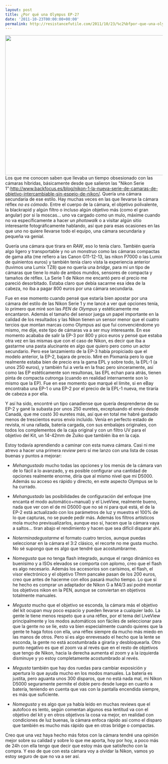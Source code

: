 ```yaml
---
layout: post
title: ¿Por qué una Olympus EP-2?
date: '2011-10-23T00:00:00+00:00'
permalink: http://resistancefutile.com/2011/10/23/%c2%bfpor-que-una-olympus-ep-2/
---
```

<img src="http://resistancefutile.com/wp-content/AcW5oJ0CEAEixGj.jpg" alt="" title="Olympus EP-2" width="600" height="448" class="centro_borde" />Los que me conocen saben que llevaba un tiempo obsesionado con las cámaras híbridas, básicamente desde que salieron las "Nikon Serie 1":http://www.backfocus.es/blog/nikon-1-la-nueva-serie-de-camaras-de-objetivo-intercambiable-sin-espejo-de-nikon/. Quería una cámara secundaria de ese estilo. Hay muchas veces en las que llevarse la cámara réflex *no es cómodo*. Entre el cuerpo de la cámara, el objetivo polivalente, la blackrapid y algún filtro o incluso algún objetivo más (como el gran angular) por si la moscas... uno va cargado como un mulo, máxime cuando no va específicamente a hacer un _photowalk_ o a visitar algún sitio interesante fotográficamente hablando, así que para esas ocasiones en las que uno no quiere llevarse todo el equipo, una cámara secundaria y pequeña va genial.

Quería una cámara que tirara en *RAW*, eso lo tenía claro. También quería algo ligero y transportable y no un monstruo como las cámaras compactas de gama alta (me refiero a las Canon G11-12-13, las nikon P7000 o las Lumix de quinientos euros) y también tenía claro vista la experiencia anterior (tuvimos una Lumix TZ8) que no quería una _bridge_, para mí un tipo de cámaras que tiene lo malo de ambos mundos, sensores de compacta y tamaños de réflex. La Serie 1 de Nikon me encantó pero el precio me pareció desorbitado. Estaba claro que debía sacarme esa idea de la cabeza, no iba a pagar 800 euros por una cámara secundaria. 

Fue en ese momento cuando pensé que estaría bien apostar por una cámara del estilo de las Nikon Serie 1 y me lancé a ver qué opciones tenía, lo primero que miré son las *PEN de Olympus* y estéticamente me encantaron. Además el tamaño del sensor juega un papel importante en la calidad de los resultados y las Nikon tienen un sensor menor que el cuatro tercios que montan marcas como Olympus así que fui convenciéndome yo mismo, me dije, este tipo de cámaras va a ser muy interesante. En ese momento acababa de salir la EP-3 por 800 y pico euros y pensé que estaba otra vez en las mismas que con el caso de Nikon, es decir que iba a gastarme una pasta alucinante en algo que quiero pero como un actor secundario. Pero ese lanzamiento de la EP-3 había propiciado que el modelo anterior, la EP-2, bajara de precio. Miré en Pixmanía pero lo que realmente estaba bien de precio era la gama EPL y sobre todo, la EPL-1 (a unos 250 euros), y también fui a verla en la fnac pero sinceramente, así como las EP estéticamente son resultonas, las EPL echan para atrás, tienen pinta de compacta cutronga (cuando en realidad internamente son lo mismo que la EP). Fue en ese momento que marqué el límite, si en eBay encontraba una EP-1 o una EP-2 por el precio de la EPL-1 nueva, me tiraría de cabeza a por ella.

Y así ha sido, encontré un tipo canadiense que quería desprenderse de su EP-2 y gané la subasta por unos 250 euretes, exceptuando el envío desde Canadá, que me costó 30 euretes más, así que en total me habré gastado menos de trescientos euros envío incluido. Venía en perfecto estado de revista, ni una rallada, batería cargada, con sus embalajes originales, con todos los complementos de la caja original y con un filtro UV para el objetivo del Kit, un 14-42mm de Zuiko que también iba en la caja. 

Estoy todavía aprendiendo a caminar con esta nueva cámara. Casi ni me atrevo a hacer una primera _review_ pero sí me lanzo con una lista de cosas buenas y puntos a mejorar:

* *Mehangustado* mucho todas las opciones y los menús de la cámara van de lo fácil a lo avanzado, y es posible configurar una cantidad de opciones realmente enorme, diría que al mismo nivel que mi D5000. Además su acceso es rápido y directo, en este aspecto Olympus se lo ha currado.

* *Mehangustado* las posibilidades de configuración del enfoque (me encanta el modo automático+manual) y el LiveView, realmente bueno, nada que ver con el de mi D5000 que no sé ni para qué está, el de la EP-2 está actualizado con los parámetros de luz y muestra el 100% de lo que capturas, no se puede pedir más. Además los filtros artísticos mola mucho previsualizarlos, aunque eso sí, hacen que la cámara vaya a saltos... tiran abajo el rendimiento y hacen que sea difícil disparar ahí.

* *Noterminadegustarme* el formato cuatro tercios, aunque puedas seleccionar en la cámara el 3:2 clásico, el recorte no me gusta mucho. No sé supongo que es algo que tendré que acostumbrarme.

* *Nomegusta* que no tenga flash integrado, aunque el rango dinámico es buenísimo y a ISOs elevados se comporta con aplomo, creo que el flash es algo necesario. Además los accesorios son carísimos, el flash, el visor electrónico y el objetivo 17mm pancake pasan de los 200 euros, creo que antes de hacerme con ellos pasará mucho tiempo. Lo que sí he hecho es comprar un adaptador de Nikon G a M4/3 así podré montar los objetivos nikon en la PEN, aunque se conviertan en objetivos totalmente manuales. 

* *Megusta* mucho que el objetivo se esconda, la cámara más el objetivo del kit ocupan muy poco espacio y pueden llevarse a cualquier lado. La gente le tiene menos respeto que a una réflex, por el tema del LiveView principalmente y los modos automáticos son fáciles de seleccionar para que la gente no se líe, esto va bien especialmente cuando quieres que la gente te haga fotos con ella, una réflex siempre da mucho más miedo en las manos de otros. Pero sí es algo enrevesado el hecho que la lente se esconda, la gente no está acostumbrada a girarla y desbloquearla. Otro punto negativo es que el zoom va al revés que en el resto de objetivos que tengo de Nikon, hacia la derecha aumenta el zoom y a la izquierda disminuye y yo estoy completamente acostumbrado al revés.

* *Megusta* también que hay dos ruedas para cambiar exposición y apertura lo que ayuda mucho en los modos manuales. La batería es justita, pero aguanta unos 300 disparos, que no está nada mal, mi Nikon D5000 seguramente permite el doble pero desde luego en cuanto a batería, teniendo en cuenta que vas con la pantalla encendida siempre, es más que suficiente.

* *Nomegusta* y es algo que ya había leído en muchas reviews que el autofoco es lento, según comentan algunos esa lentitud va con el objetivo del kit y en otros objetivos la cosa va mejor, en realidad con condiciones de luz buenas, la cámara enfoca rápido así como el disparo que también es mucho más rápido que en otras bridge o compactas.

Creo que una vez haya hecho más fotos con la cámara tendré una opinión mejor sobre su calidad y sobre lo que me aporta, hoy por hoy, a poco más de 24h con ella tengo que decir que estoy más que satisfecho con la compra. Y eso de que con esta cámara voy a olvidar la Nikon, vamos yo estoy seguro de que no va a ser así.
